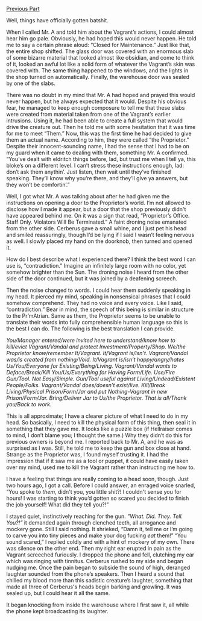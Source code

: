[Previous Part](https://www.reddit.com/r/nosleep/comments/12wg5km/i_run_a_shop_that_buys_and_sells_bizarre/?utm_source=share&utm_medium=ios_app&utm_name=ioscss&utm_content=2&utm_term=1)

Well, things have officially gotten batshit. 

When I called Mr. A and told him about the Vagrant’s actions, I could almost hear him go pale. Obviously, he had hoped this would never happen. He told me to say a certain phrase aloud: “Closed for Maintenance.” Just like that, the entire shop shifted. The glass door was covered with an enormous slab of some bizarre material that looked almost like obsidian, and come to think of it, looked an awful lot like a solid form of whatever the Vagrant’s skin was covered with. The same thing happened to the windows, and the lights in the shop turned on automatically. Finally, the warehouse door was sealed by one of the slabs.

There was no doubt in my mind that Mr. A had hoped and prayed this would never happen, but he always expected that it would. Despite his obvious fear, he managed to keep enough composure to tell me that these slabs were created from material taken from one of the Vagrant’s earlier intrusions. Using it, he had been able to create a full system that would drive the creature out. Then he told me with some hesitation that it was time for me to meet “Them.” Now, this was the first time he had decided to give them an actual name. According to him, they were called “the Proprietor.” Despite their innocent-sounding name, I had the sense that I had to be on my guard when it came to dealing with them, something Mr. A confirmed. “You’ve dealt with eldritch things before, lad, but trust me when I tell ya, this bloke’s on a different level. I can’t stress these instructions enough, lad: don’t ask them anythin’. Just listen, then wait until they’ve finished speaking. They’ll know why you’re there, and they’ll give ya answers, but they won’t be comfortin’.” 

Well, I got what Mr. A was talking about after he had given me the instructions on opening a door to the Proprietor’s world. I’m not allowed to disclose how I made it appear, but a door that the shop previously didn't have appeared behind me. On it was a sign that read, “Proprietor’s Office. Staff Only. Violators Will Be Terminated.” A faint droning noise emanated from the other side. Cerberus gave a small whine, and I just pet his head and smiled reassuringly, though I’d be lying if I said I wasn’t feeling nervous as well. I slowly placed my hand on the doorknob, then turned and opened it. 

How do I best describe what I experienced there? I think the best word I can use is, “contradiction.” Imagine an infinitely large room with no color, yet somehow brighter than the Sun. The droning noise I heard from the other side of the door continued, but it was joined by a deafening screech. 

Then the noise changed to words. I could hear them suddenly speaking in my head. It pierced my mind, speaking in nonsensical phrases that I could somehow comprehend. They had no voice and every voice. Like I said, “contradiction.” Bear in mind, the speech of this being is similar in structure to the Pr’mAtrian. Same as them, the Proprietor seems to be unable to translate their words into fully comprehensible human language so this is the best I can do. The following is the best translation I can provide. 

*You/Manager entered/were invited here to understand/know how to kill/evict Vagrant/Vandal and protect Investment/Property/Shop. We/the Proprietor know/remember It/Vagrant. It/Vagrant is/isn’t. Vagrant/Vandal was/is created from nothing/Void. It/Vagrant is/isn’t happy/angry/hates Us/You/Everyone for Existing/Being/Living. Vagrant/Vandal wants to Deface/Break/Kill You/Us/Everything for Having Form/Life. Use/Fire Gun/Tool. Not Easy/Simple. Gun/Tool useful against Living/Undead/Existent People/Folks. Vagrant/Vandal does/doesn’t exist/live. Kill/Break Living/Physical Prison/Form/Jar and put Nothing-Vagrant in new Prison/Form/Jar. Bring/Deliver Jar to Us/the Proprietor. That is all/Thank you/Back to work.* 

This is all approximate; I have a clearer picture of what I need to do in my head. So basically, I need to kill the physical form of this thing, then seal it in something that they gave me. It looks like a puzzle box (if Hellraiser comes to mind, I don’t blame you; I thought the same.) Why they didn’t do this for previous owners is beyond me. I reported back to Mr. A, and he was as surprised as I was. Still, he told me to keep the gun and box close at hand. Strange as the Proprietor was, I found myself trusting it. I had the impression that if it saw me as a tool or puppet, it could have easily taken over my mind, used me to kill the Vagrant rather than instructing me how to. 

I have a feeling that things are really coming to a head soon, though. Just two hours ago, I got a call. Before I could answer, an enraged voice snarled, “You spoke to *them,* didn't you, you little shit?! I couldn't sense you for hours! I was starting to think you’d gotten so scared you decided to finish the job yourself! What did they tell you?!” 

I stayed quiet, instinctively reaching for the gun. *”What. Did. They. Tell. You?!”* it demanded again through clenched teeth, all arrogance and mockery gone. Still I said nothing. It shrieked, “Damn it, tell me or I’m going to carve you into tiny pieces and make your dog fucking *eat* them!” “You sound scared,” I replied coldly and with a hint of mockery of my own. There was silence on the other end. Then my right ear erupted in pain as the Vagrant screeched furiously. I dropped the phone and fell, clutching my ear which was ringing with tinnitus. Cerberus rushed to my side and began nudging me. Once the pain began to subside the sound of high, deranged laughter sounded from the phone’s speakers. Then I heard a sound that chilled my blood more than this sadistic creature’s laughter, something that made all three of Cerberus's heads begin barking and growling. It was sealed up, but I could hear it all the same.

It began knocking from inside the warehouse where I first saw it, all while the phone kept broadcasting its laughter.
